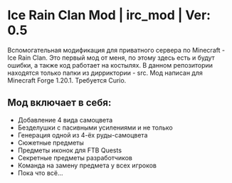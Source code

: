 # Ice Rain Clan Mod | irc_mod | Ver: 0.5
Вспомогательная модификация для приватного сервера по Minecraft - Ice Rain Clan.
Это первый мод от меня, по этому здесь есть и будут ошибки, а также код работает на костылях.
В данном репозитории находятся только папки из дирриктории - src.
Мод написан для Minecraft Forge 1.20.1. Требуется Curio.

## Мод включает в себя:
- Добавление 4 вида самоцвета
- Безделушки с пасивными усилениями и не только
- Генерация одной из 4-ёх руды-самоцвета
- Сюжетные предметы
- Предметы иконок для FTB Quests
- Секретные предметы разработчиков
- Команда на замену предмета у всех игроков
- Пока что всё...

